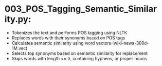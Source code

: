 # 003_POS_Tagging_Semantic_Similarity.py:
- Tokenizes the text and performs POS tagging using NLTK
- Replaces words with their synonyms based on POS tags
- Calculates semantic similarity using word vectors (wiki-news-300d-1M.vec)
- Selects top synonyms based on semantic similarity for replacement
- Skips words with length <= 3, containing hyphens, or proper nouns